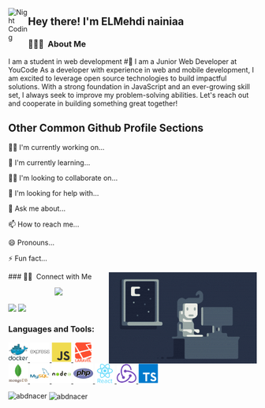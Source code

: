 <img alt="Night Coding" src="./assets/Hand%20Wave.gif" width='40' align="left"/><h2>Hey there! I'm ELMehdi nainiaa</h2>

### 👨🏻‍💻 &nbsp;About Me
I am a student in web development
#🏫 I am a Junior Web Developer at YouCode
As a developer with experience in web and mobile development, I am excited to leverage open source technologies to build impactful solutions. With a strong foundation in JavaScript and an ever-growing skill set, I always seek to improve my problem-solving abilities. Let's reach out and cooperate in building something great together!






## Other Common Github Profile Sections
👩‍💻 I'm currently working on...

🧠 I'm currently learning...

👯‍♀️ I'm looking to collaborate on...

🤔 I'm looking for help with...

💬 Ask me about...

📫 How to reach me...

😄 Pronouns...

⚡️ Fun fact...

<img alt="Night Coding" src="https://raw.githubusercontent.com/AVS1508/AVS1508/master/assets/Night-Coding.gif" align="right"/>
### 🤝🏻 &nbsp;Connect with Me

<p align="center">
  <a href="https://linkedin.com/in/abdessamadbettal"><img src="https://img.shields.io/badge/ELMehdiNainia-0077B5?style=flat&logo=Linkedin&logoColor=white"/></a>

<a href="mailto:nainiaamehdi25@gmail.com"><img src="https://img.shields.io/badge/-ELMehdiNainia@gmail.com-D14836?style=flat&logo=Gmail&logoColor=white"/></a>
<a href="https://instagram.com/abdessamadbettal"><img src="https://img.shields.io/badge/-@ELMehdiNainia-E4405F?style=flat&logo=Instagram&logoColor=white"/></a>

</p>

<h3 align="left">Languages and Tools:</h3>
<p align="left"> <a href="https://www.docker.com/" target="_blank" rel="noreferrer"> <img src="https://raw.githubusercontent.com/devicons/devicon/master/icons/docker/docker-original-wordmark.svg" alt="docker" width="40" height="40"/> </a> <a href="https://expressjs.com" target="_blank" rel="noreferrer"> <img src="https://raw.githubusercontent.com/devicons/devicon/master/icons/express/express-original-wordmark.svg" alt="express" width="40" height="40"/> </a> <a href="https://developer.mozilla.org/en-US/docs/Web/JavaScript" target="_blank" rel="noreferrer"> <img src="https://raw.githubusercontent.com/devicons/devicon/master/icons/javascript/javascript-original.svg" alt="javascript" width="40" height="40"/> </a> <a href="https://laravel.com/" target="_blank" rel="noreferrer"> <img src="https://raw.githubusercontent.com/devicons/devicon/master/icons/laravel/laravel-plain-wordmark.svg" alt="laravel" width="40" height="40"/> </a> <a href="https://www.mongodb.com/" target="_blank" rel="noreferrer"> <img src="https://raw.githubusercontent.com/devicons/devicon/master/icons/mongodb/mongodb-original-wordmark.svg" alt="mongodb" width="40" height="40"/> </a> <a href="https://www.mysql.com/" target="_blank" rel="noreferrer"> <img src="https://raw.githubusercontent.com/devicons/devicon/master/icons/mysql/mysql-original-wordmark.svg" alt="mysql" width="40" height="40"/> </a> <a href="https://nodejs.org" target="_blank" rel="noreferrer"> <img src="https://raw.githubusercontent.com/devicons/devicon/master/icons/nodejs/nodejs-original-wordmark.svg" alt="nodejs" width="40" height="40"/> </a> <a href="https://www.php.net" target="_blank" rel="noreferrer"> <img src="https://raw.githubusercontent.com/devicons/devicon/master/icons/php/php-original.svg" alt="php" width="40" height="40"/> </a> <a href="https://reactjs.org/" target="_blank" rel="noreferrer"> <img src="https://raw.githubusercontent.com/devicons/devicon/master/icons/react/react-original-wordmark.svg" alt="react" width="40" height="40"/> </a> <a href="https://redux.js.org" target="_blank" rel="noreferrer"> <img src="https://raw.githubusercontent.com/devicons/devicon/master/icons/redux/redux-original.svg" alt="redux" width="40" height="40"/> </a> <a href="https://www.typescriptlang.org/" target="_blank" rel="noreferrer"> <img src="https://raw.githubusercontent.com/devicons/devicon/master/icons/typescript/typescript-original.svg" alt="typescript" width="40" height="40"/> </a> </p>

<p><img align="left" src="https://github-readme-stats.vercel.app/api/top-langs?username=abdnacer&show_icons=true&locale=en&layout=compact" alt="abdnacer" /></p>

<p>&nbsp;<img align="center" src="https://github-readme-stats.vercel.app/api?username=abdnacer&show_icons=true&locale=en" alt="abdnacer" /></p>



